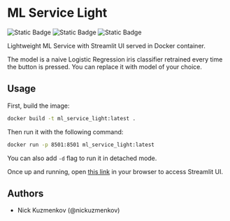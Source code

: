 # ML Service Light

![Static Badge](https://img.shields.io/badge/python-3.12-green)
![Static Badge](https://img.shields.io/badge/Docker-blue)
![Static Badge](https://img.shields.io/badge/Streamlit-red)

Lightweight ML Service with Streamlit UI served in Docker container.

The model is a naive Logistic Regression iris classifier retrained every time the button is pressed. You can replace it with model of your choice.

## Usage

First, build the image:

```bash
docker build -t ml_service_light:latest .
```

Then run it with the following command:

```bash
docker run -p 8501:8501 ml_service_light:latest
```

You can also add `-d` flag to run it in detached mode.

Once up and running, open [this link](http://localhost:8501) in your browser to access Streamlit UI.

## Authors

- Nick Kuzmenkov (@nickuzmenkov)

